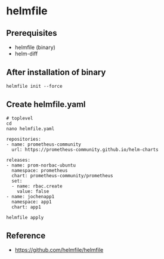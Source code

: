 # helmfile 

## Prerequisites 

  * helmfile (binary)
  * helm-diff

## After installation of binary

```
helmfile init --force
```

## Create helmfile.yaml 

```
# toplevel
cd
nano helmfile.yaml
```

```
repositories:
- name: prometheus-community
  url: https://prometheus-community.github.io/helm-charts

releases:
- name: prom-norbac-ubuntu
  namespace: prometheus
  chart: prometheus-community/prometheus
  set:
  - name: rbac.create
    value: false
- name: jochenapp1
  namespace: app1
  chart: app1
```

```
helmfile apply
```


## Reference 

  * https://github.com/helmfile/helmfile
